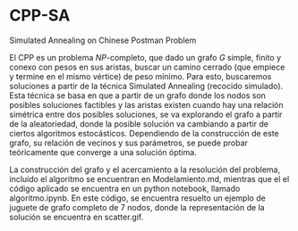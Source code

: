 # CPP-SA
Simulated Annealing on Chinese Postman Problem

El CPP es un problema $NP$-completo, que dado un grafo $G$ simple, finito y conexo con pesos en sus aristas, buscar un camino cerrado (que empiece y termine en el mismo vértice) de peso mínimo. Para esto, buscaremos soluciones a partir de la técnica Simulated Annealing (recocido simulado).
Esta técnica se basa en que a partir de un grafo donde los nodos son posibles soluciones factibles y las aristas existen cuando hay una relación simétrica entre dos posibles soluciones, se va explorando el grafo a partir de la aleatoriedad, donde la posible solución va cambiando a 
partir de ciertos algoritmos estocásticos. Dependiendo de la construcción de este grafo, su relación de vecinos y sus parámetros, se puede probar teóricamente que converge a una solución óptima.

La construcción del grafo y el acercamiento a la resolución del problema, incluído el algoritmo se encuentran en Modelamiento.md, mientras que el el código aplicado se encuentra en un python notebook, llamado algoritmo.ipynb. En este código, se encuentra resuelto un ejemplo de juguete de grafo completo de 7 nodos, donde la representación de la solución se encuentra en scatter.gif.

